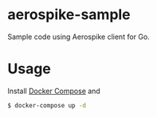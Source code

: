 # aerospike-sample
Sample code using Aerospike client for Go.

# Usage

Install [Docker Compose](https://docs.docker.com/compose/) and

```sh
$ docker-compose up -d
```
